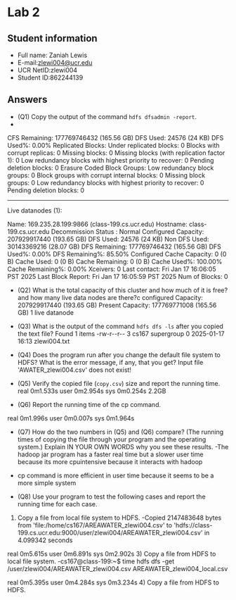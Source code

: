 # Lab 2

## Student information

* Full name: Zaniah Lewis
* E-mail:zlewi004@ucr.edu
* UCR NetID:zlewi004
* Student ID:862244139

## Answers

* (Q1) Copy the output of the command `hdfs dfsadmin -report`.
* 
CFS Remaining: 177769746432 (165.56 GB)
DFS Used: 24576 (24 KB)
DFS Used%: 0.00%
Replicated Blocks:
        Under replicated blocks: 0
        Blocks with corrupt replicas: 0
        Missing blocks: 0
        Missing blocks (with replication factor 1): 0
        Low redundancy blocks with highest priority to recover: 0
        Pending deletion blocks: 0
Erasure Coded Block Groups: 
        Low redundancy block groups: 0
        Block groups with corrupt internal blocks: 0
        Missing block groups: 0
        Low redundancy blocks with highest priority to recover: 0
        Pending deletion blocks: 0

-------------------------------------------------
Live datanodes (1):

Name: 169.235.28.199:9866 (class-199.cs.ucr.edu)
Hostname: class-199.cs.ucr.edu
Decommission Status : Normal
Configured Capacity: 207929917440 (193.65 GB)
DFS Used: 24576 (24 KB)
Non DFS Used: 30143369216 (28.07 GB)
DFS Remaining: 177769746432 (165.56 GB)
DFS Used%: 0.00%
DFS Remaining%: 85.50%
Configured Cache Capacity: 0 (0 B)
Cache Used: 0 (0 B)
Cache Remaining: 0 (0 B)
Cache Used%: 100.00%
Cache Remaining%: 0.00%
Xceivers: 0
Last contact: Fri Jan 17 16:06:05 PST 2025
Last Block Report: Fri Jan 17 16:05:59 PST 2025
Num of Blocks: 0
* (Q2) What is the total capacity of this cluster and how much of it is free? and how many live data nodes are there?c configured Capacity: 207929917440 (193.65 GB)
Present Capacity: 177769771008 (165.56 GB)
1 live datanode

* (Q3) What is the output of the command `hdfs dfs -ls` after you copied the text file?
Found 1 items
-rw-r--r--   3 cs167 supergroup          0 2025-01-17 16:13 zlewi004.txt

* (Q4) Does the program run after you change the default file system to HDFS? What is the error message, if any, that you get?
Input file 'AWATER_zlewi004.csv' does not exist!

* (Q5) Verify the copied file (`copy.csv`) size and report the running time.
real    0m1.533s
user    0m2.954s
sys     0m0.254s
2.2GB
* (Q6) Report the running time of the cp command.

real    0m1.996s
user    0m0.007s
sys     0m1.964s

* (Q7) How do the two numbers in (Q5) and (Q6) compare? (The running times of copying the file through your program and the operating system.) Explain IN YOUR OWN WORDS why you see these results.
-The hadoop jar program has a faster real time but a slower user time because its more cpuintensive because it interacts with hadoop
- cp command is more efficient in user time because it seems to be a more simple system
* (Q8) Use your program to test the following cases and report the running time for each case.
1) Copy a file from local file system to HDFS.
-Copied 2147483648 bytes from 'file:/home/cs167/AREAWATER_zlewi004.csv' to 'hdfs://class-199.cs.ucr.edu:9000/user/zlewi004/AREAWATER_zlewi004.csv' in 4.099342 seconds

real    0m5.615s
user    0m6.891s
sys     0m2.902s
3) Copy a file from HDFS to local file system.
-cs167@class-199:~$ time hdfs dfs -get /user/zlewi004/AREAWATER_zlewi004.csv AREAWATER_zlewi004_local.csv

real    0m5.395s
user    0m4.284s
sys     0m3.234s
4) Copy a file from HDFS to HDFS.

